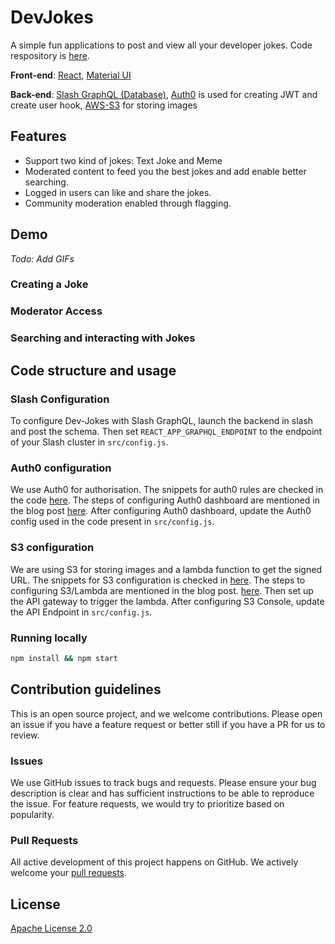 # DevJokes

A simple fun applications to post and view all your developer jokes. Code respository is [here](https://github.com/dgraph/DevJokes).


**Front-end**: [React](https://reactjs.org/), [Material UI](https://material-ui.com/)

**Back-end**: [Slash GraphQL (Database)](https://dgraph.io/slash-graphql), [Auth0](https://auth0.com/) is used for creating JWT and create user hook, [AWS-S3](https://aws.amazon.com/s3/) for storing images

## Features
- Support two kind of jokes: Text Joke and Meme
- Moderated content to feed you the best jokes and add enable better searching.
- Logged in users can like and share the jokes.
- Community moderation enabled through flagging.

## Demo
*Todo: Add GIFs*
### Creating a Joke

### Moderator Access

### Searching and interacting with Jokes

## Code structure and usage

### Slash Configuration

To configure Dev-Jokes with Slash GraphQL, launch the backend in slash and post the schema.
Then set `REACT_APP_GRAPHQL_ENDPOINT` to the endpoint of your Slash cluster in `src/config.js`.

### Auth0 configuration
We use Auth0 for authorisation. The snippets for auth0 rules are checked in the code [here](https://github.com/dgraph-io/DevJokes/tree/master/auth0_snippets). The steps of configuring Auth0 dashboard are mentioned in the blog post [here](AddLink). 
After configuring Auth0 dashboard, update the Auth0 config used in the code present in `src/config.js`.

### S3 configuration
We are using S3 for storing images and a lambda function to get the signed URL. The snippets for S3 configuration is checked in [here](https://github.com/dgraph-io/DevJokes/tree/master/s3_snippets). The steps to configuring S3/Lambda are mentioned in the blog post. [here](AddLink). Then set up the API gateway to trigger the lambda.
After configuring S3 Console, update the API Endpoint in `src/config.js`.

### Running locally

```zsh
npm install && npm start
```

## Contribution guidelines
This is an open source project, and we welcome contributions. Please open an issue if you have a feature request or better still if you have a PR for us to review. 

### Issues
We use GitHub issues to track bugs and requests. Please ensure your bug description is clear and has sufficient instructions to be able to reproduce the issue. For feature requests, we would try to prioritize based on popularity. 

### Pull Requests

All active development of this project happens on GitHub. We actively welcome your [pull requests](https://docs.github.com/en/github/collaborating-with-issues-and-pull-requests/creating-a-pull-request).

## License

[Apache License 2.0](LICENSE)